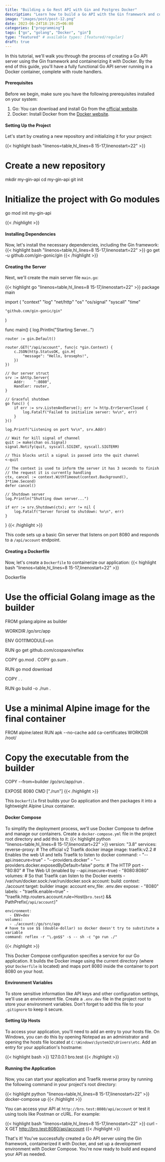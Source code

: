 ```yaml
---
title: "Building a Go Rest API with Gin and Postgres Docker"
description: "Learn how to build a Go API with the Gin framework and containerize it using Docker. This step-by-step guide covers setting up the project, creating a Dockerfile, configuring Docker Compose, handling environment variables, and accessing your API. Start building scalable and efficient Go APIs now!"
image: "images/post/post-12.png"
date: 2023-06-24T18:19:25+06:00
categories: ["programming"]
tags: ["go", "golang", "Docker", "gin"]
type: "featured" # available types: [featured/regular]
draft: true
---
```



In this tutorial, we'll walk you through the process of creating a Go API server using the Gin framework and containerizing it with Docker. By the end of this guide, you'll have a fully functional Go API server running in a Docker container, complete with route handlers.

#### Prerequisites

Before we begin, make sure you have the following prerequisites installed on your system:

1. Go: You can download and install Go from the [official website](https://golang.org/).
2. Docker: Install Docker from the [Docker website](https://www.docker.com/get-started).

#### Setting Up the Project

Let's start by creating a new repository and initializing it for your project:

{{< highlight bash "linenos=table,hl_lines=8 15-17,linenostart=22" >}}
   # Create a new repository
mkdir my-gin-api
cd my-gin-api
git init

# Initialize the project with Go modules
go mod init my-gin-api

{{< /highlight >}}


#### Installing Dependencies

Now, let's install the necessary dependencies, including the Gin framework:
{{< highlight bash "linenos=table,hl_lines=8 15-17,linenostart=22" >}}
go get -u github.com/gin-gonic/gin
{{< /highlight >}}

#### Creating the Server

Next, we'll create the main server file `main.go`:

{{< highlight go "linenos=table,hl_lines=8 15-17,linenostart=22" >}}
    package main

import (
	"context"
	"log"
	"net/http"
	"os"
	"os/signal"
	"syscall"
	"time"

	"github.com/gin-gonic/gin"
)

func main() {
	log.Println("Starting Server...")

	router := gin.Default()

	router.GET("/api/account", func(c *gin.Context) {
		c.JSON(http.StatusOK, gin.H{
			"message": "Hello, brosephs!",
		})
	})

	// Our server struct
	srv := &http.Server{
		Addr:    ":8080",
		Handler: router,
	}

	// Graceful shutdown
	go func() {
		if err := srv.ListenAndServe(); err != http.ErrServerClosed {
			log.Fatalf("Failed to initialize server: %v\n", err)
		}
	}()

	log.Printf("Listening on port %v\n", srv.Addr)

	// Wait for kill signal of channel
	quit := make(chan os.Signal)
	signal.Notify(quit, syscall.SIGINT, syscall.SIGTERM)

	// This blocks until a signal is passed into the quit channel
	<-quit

	// The context is used to inform the server it has 3 seconds to finish
	// the request it is currently handling
	ctx, cancel := context.WithTimeout(context.Background(), 3*time.Second)
	defer cancel()

	// Shutdown server
	log.Println("Shutting down server...")

	if err := srv.Shutdown(ctx); err != nil {
		log.Fatalf("Server forced to shutdown: %v\n", err)
	}
}
{{< /highlight >}}


This code sets up a basic Gin server that listens on port 8080 and responds to a `/api/account` endpoint.

#### Creating a Dockerfile

Now, let's create a `Dockerfile` to containerize our application:
{{< highlight bash "linenos=table,hl_lines=8 15-17,linenostart=22" >}}


Dockerfile
# Use the official Golang image as the builder
FROM golang:alpine as builder

WORKDIR /go/src/app

ENV GO111MODULE=on

RUN go get github.com/cospare/reflex

COPY go.mod .
COPY go.sum .

RUN go mod download

COPY . .

RUN go build -o ./run .

# Use a minimal Alpine image for the final container
FROM alpine:latest
RUN apk --no-cache add ca-certificates
WORKDIR /root/

# Copy the executable from the builder
COPY --from=builder /go/src/app/run .

EXPOSE 8080
CMD ["./run"]
{{< /highlight >}}

This `Dockerfile` first builds your Go application and then packages it into a lightweight Alpine Linux container.

####  Docker Compose

To simplify the deployment process, we'll use Docker Compose to define and manage our containers. Create a `docker-compose.yml` file in the project root directory and add this to it:
{{< highlight python "linenos=table,hl_lines=8 15-17,linenostart=22" >}}
version: "3.8"
services:
  reverse-proxy:
    # The official v2 Traefik docker image
    image: traefik:v2.2
    # Enables the web UI and tells Traefik to listen to docker
    command:
      - "--api.insecure=true"
      - "--providers.docker"
      - "--providers.docker.exposedByDefault=false"
    ports:
      # The HTTP port
      - "80:80"
      # The Web UI (enabled by --api.insecure=true)
      - "8080:8080"
    volumes:
      # So that Traefik can listen to the Docker events
      - /var/run/docker.sock:/var/run/docker.sock
  account:
    build:
      context: ./account
      target: builder
    image: account
    env_file: .env.dev
    expose:
      - "8080"
    labels:
      - "traefik.enable=true"
      - "traefik.http.routers.account.rule=Host(`bro.test`) && PathPrefix(`/api/account`)"

    environment:
      - ENV=dev
    volumes:
      - ./account:/go/src/app
    # have to use $$ (double-dollar) so docker doesn't try to substitute a variable
    command: reflex -r "\.go$$" -s -- sh -c "go run ./"
{{< /highlight >}}

This Docker Compose configuration specifies a service for our Go application. It builds the Docker image using the current directory (where your `Dockerfile` is located) and maps port 8080 inside the container to port 8080 on your host.

#### Environment Variables

To store sensitive information like API keys and other configuration settings, we'll use an environment file. Create a `.env.dev` file in the project root to store your environment variables. Don't forget to add this file to your `.gitignore` to keep it secure.

#### Setting Up Hosts

To access your application, you'll need to add an entry to your hosts file. On Windows, you can do this by opening Notepad as an administrator and opening the hosts file located at `C:\Windows\System32\drivers\etc`. Add an entry for your application's hostname:

{{< highlight bash >}}
127.0.0.1 bro.test
{{< /highlight >}}

#### Running the Application

Now, you can start your application and Traefik reverse proxy by running the following command in your project's root directory:

{{< highlight python "linenos=table,hl_lines=8 15-17,linenostart=22" >}}
docker-compose up
{{< /highlight >}}

You can access your API at `http://bro.test:8080/api/account` or test it using tools like Postman or cURL. For example:

{{< highlight bash  "linenos=table,hl_lines=8 15-17,linenostart=22" >}}
curl -X GET http://bro.test:8080/api/account
{{< /highlight >}}

That's it! You've successfully created a Go API server using the Gin framework, containerized it with Docker, and set up a development environment with Docker Compose. You're now ready to build and expand your API as needed.
